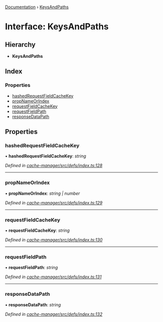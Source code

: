 [Documentation](../README.md) › [KeysAndPaths](keysandpaths.md)

# Interface: KeysAndPaths

## Hierarchy

* **KeysAndPaths**

## Index

### Properties

* [hashedRequestFieldCacheKey](keysandpaths.md#hashedrequestfieldcachekey)
* [propNameOrIndex](keysandpaths.md#propnameorindex)
* [requestFieldCacheKey](keysandpaths.md#requestfieldcachekey)
* [requestFieldPath](keysandpaths.md#requestfieldpath)
* [responseDataPath](keysandpaths.md#responsedatapath)

## Properties

###  hashedRequestFieldCacheKey

• **hashedRequestFieldCacheKey**: *string*

*Defined in [cache-manager/src/defs/index.ts:128](https://github.com/badbatch/graphql-box/blob/4e410c8/packages/cache-manager/src/defs/index.ts#L128)*

___

###  propNameOrIndex

• **propNameOrIndex**: *string | number*

*Defined in [cache-manager/src/defs/index.ts:129](https://github.com/badbatch/graphql-box/blob/4e410c8/packages/cache-manager/src/defs/index.ts#L129)*

___

###  requestFieldCacheKey

• **requestFieldCacheKey**: *string*

*Defined in [cache-manager/src/defs/index.ts:130](https://github.com/badbatch/graphql-box/blob/4e410c8/packages/cache-manager/src/defs/index.ts#L130)*

___

###  requestFieldPath

• **requestFieldPath**: *string*

*Defined in [cache-manager/src/defs/index.ts:131](https://github.com/badbatch/graphql-box/blob/4e410c8/packages/cache-manager/src/defs/index.ts#L131)*

___

###  responseDataPath

• **responseDataPath**: *string*

*Defined in [cache-manager/src/defs/index.ts:132](https://github.com/badbatch/graphql-box/blob/4e410c8/packages/cache-manager/src/defs/index.ts#L132)*
